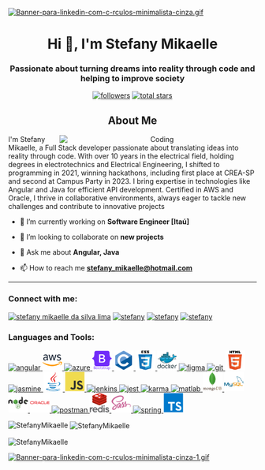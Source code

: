 [![Banner-para-linkedin-com-c-rculos-minimalista-cinza.gif](https://i.postimg.cc/mgGbL4Lr/Banner-para-linkedin-com-c-rculos-minimalista-cinza.gif)](https://postimg.cc/4mBCPrhC)

<h1 align="center" >Hi 👋, I'm Stefany Mikaelle</h1>
<h3 align="center">Passionate about turning dreams into reality through code and helping to improve society</h3>

<p align="center">
      <a href="https://github.com/StefanyMikaelle?tab=followers">
         <img alt="followers" title="Follow me on Github" src="https://custom-icon-badges.demolab.com/github/followers/StefanyMikaelle?color=236ad3&labelColor=1155ba&style=for-the-badge&logo=person-add&label=Follow&logoColor=white"/></a>
      <a href="https://github.com/StefanyMikaelle?tab=repositories&sort=stargazers">
         <img alt="total stars" title="Total stars on GitHub" src="https://custom-icon-badges.demolab.com/github/stars/StefanyMikaelle?color=55960c&style=for-the-badge&labelColor=488207&logo=star"/></a>
</p>


<h2 align="center">About Me</h2>

<div align="center">
  <img align="right" alt="Coding" width="400" src="https://i.postimg.cc/JzzGVJRq/Dia-do-programador-simples-com-c-digos-preto-e-azul-Post-para-instagram.gif">
  <p  align="left">
  I'm Stefany Mikaelle, a Full Stack developer passionate about translating ideas into reality through code. With over 10 years in the electrical field, holding degrees in electrotechnics and Electrical Engineering, I shifted to programming in 2021, winning hackathons, including first place at CREA-SP and second at Campus Party in 2023. I bring expertise in technologies like Angular and Java for efficient API development. Certified in AWS and Oracle, I thrive in collaborative environments, always eager to tackle new challenges and contribute to innovative projects
  </p>
</div>

- 🔭 I’m currently working on **Software Engineer [Itaú]**

- 👯 I’m looking to collaborate on **new projects**

- 💬 Ask me about **Angular, Java**

- 📫 How to reach me **stefany_mikaelle@hotmail.com**

<hr>

<h3 align="left">Connect with me:</h3>
<p align="left">
<a href="https://www.linkedin.com/in/stefany-mikaelle-da-silva-lima-b71560120/" target="blank"><img align="center" src="https://raw.githubusercontent.com/rahuldkjain/github-profile-readme-generator/master/src/images/icons/Social/linked-in-alt.svg" alt="stefany mikaelle da silva lima" height="30" width="40" /></a>
<a href="https://www.instagram.com/stefany_engenheira_dev/" target="blank"><img align="center" src="https://raw.githubusercontent.com/rahuldkjain/github-profile-readme-generator/master/src/images/icons/Social/instagram.svg" alt="stefany" height="30" width="40" /></a>
<a href="https://www.youtube.com/channel/UC4TjDVw0TXdZZoCwbTP9_2Q" target="blank"><img align="center" src="https://raw.githubusercontent.com/rahuldkjain/github-profile-readme-generator/master/src/images/icons/Social/youtube.svg" alt="stefany" height="30" width="40" /></a>
<a href="https://discord.gg/stefanymikaelle" target="blank"><img align="center" src="https://raw.githubusercontent.com/rahuldkjain/github-profile-readme-generator/master/src/images/icons/Social/discord.svg" alt="stefany" height="30" width="40" /></a>
</p>

<h3 align="left">Languages and Tools:</h3>
<p align="left"> <a href="https://angular.io" target="_blank" rel="noreferrer"> <img src="https://angular.io/assets/images/logos/angular/angular.svg" alt="angular" width="40" height="40"/> </a> <a href="https://aws.amazon.com" target="_blank" rel="noreferrer"> <img src="https://raw.githubusercontent.com/devicons/devicon/master/icons/amazonwebservices/amazonwebservices-original-wordmark.svg" alt="aws" width="40" height="40"/> </a> <a href="https://azure.microsoft.com/en-in/" target="_blank" rel="noreferrer"> <img src="https://www.vectorlogo.zone/logos/microsoft_azure/microsoft_azure-icon.svg" alt="azure" width="40" height="40"/> </a> <a href="https://getbootstrap.com" target="_blank" rel="noreferrer"> <img src="https://raw.githubusercontent.com/devicons/devicon/master/icons/bootstrap/bootstrap-plain-wordmark.svg" alt="bootstrap" width="40" height="40"/> </a> <a href="https://www.cprogramming.com/" target="_blank" rel="noreferrer"> <img src="https://raw.githubusercontent.com/devicons/devicon/master/icons/c/c-original.svg" alt="c" width="40" height="40"/> </a> <a href="https://www.w3schools.com/css/" target="_blank" rel="noreferrer"> <img src="https://raw.githubusercontent.com/devicons/devicon/master/icons/css3/css3-original-wordmark.svg" alt="css3" width="40" height="40"/> </a> <a href="https://www.docker.com/" target="_blank" rel="noreferrer"> <img src="https://raw.githubusercontent.com/devicons/devicon/master/icons/docker/docker-original-wordmark.svg" alt="docker" width="40" height="40"/> </a> <a href="https://www.figma.com/" target="_blank" rel="noreferrer"> <img src="https://www.vectorlogo.zone/logos/figma/figma-icon.svg" alt="figma" width="40" height="40"/> </a> <a href="https://git-scm.com/" target="_blank" rel="noreferrer"> <img src="https://www.vectorlogo.zone/logos/git-scm/git-scm-icon.svg" alt="git" width="40" height="40"/> </a> <a href="https://www.w3.org/html/" target="_blank" rel="noreferrer"> <img src="https://raw.githubusercontent.com/devicons/devicon/master/icons/html5/html5-original-wordmark.svg" alt="html5" width="40" height="40"/> </a> <a href="https://jasmine.github.io/" target="_blank" rel="noreferrer"> <img src="https://www.vectorlogo.zone/logos/jasmine/jasmine-icon.svg" alt="jasmine" width="40" height="40"/> </a> <a href="https://www.java.com" target="_blank" rel="noreferrer"> <img src="https://raw.githubusercontent.com/devicons/devicon/master/icons/java/java-original.svg" alt="java" width="40" height="40"/> </a> <a href="https://developer.mozilla.org/en-US/docs/Web/JavaScript" target="_blank" rel="noreferrer"> <img src="https://raw.githubusercontent.com/devicons/devicon/master/icons/javascript/javascript-original.svg" alt="javascript" width="40" height="40"/> </a> <a href="https://www.jenkins.io" target="_blank" rel="noreferrer"> <img src="https://www.vectorlogo.zone/logos/jenkins/jenkins-icon.svg" alt="jenkins" width="40" height="40"/> </a> <a href="https://jestjs.io" target="_blank" rel="noreferrer"> <img src="https://www.vectorlogo.zone/logos/jestjsio/jestjsio-icon.svg" alt="jest" width="40" height="40"/> </a> <a href="https://karma-runner.github.io/latest/index.html" target="_blank" rel="noreferrer"> <img src="https://raw.githubusercontent.com/detain/svg-logos/780f25886640cef088af994181646db2f6b1a3f8/svg/karma.svg" alt="karma" width="40" height="40"/> </a> <a href="https://www.mathworks.com/" target="_blank" rel="noreferrer"> <img src="https://upload.wikimedia.org/wikipedia/commons/2/21/Matlab_Logo.png" alt="matlab" width="40" height="40"/> </a> <a href="https://www.mongodb.com/" target="_blank" rel="noreferrer"> <img src="https://raw.githubusercontent.com/devicons/devicon/master/icons/mongodb/mongodb-original-wordmark.svg" alt="mongodb" width="40" height="40"/> </a> <a href="https://www.mysql.com/" target="_blank" rel="noreferrer"> <img src="https://raw.githubusercontent.com/devicons/devicon/master/icons/mysql/mysql-original-wordmark.svg" alt="mysql" width="40" height="40"/> </a> <a href="https://nodejs.org" target="_blank" rel="noreferrer"> <img src="https://raw.githubusercontent.com/devicons/devicon/master/icons/nodejs/nodejs-original-wordmark.svg" alt="nodejs" width="40" height="40"/> </a> <a href="https://www.oracle.com/" target="_blank" rel="noreferrer"> <img src="https://raw.githubusercontent.com/devicons/devicon/master/icons/oracle/oracle-original.svg" alt="oracle" width="40" height="40"/> </a> <a href="https://postman.com" target="_blank" rel="noreferrer"> <img src="https://www.vectorlogo.zone/logos/getpostman/getpostman-icon.svg" alt="postman" width="40" height="40"/> </a> <a href="https://redis.io" target="_blank" rel="noreferrer"> <img src="https://raw.githubusercontent.com/devicons/devicon/master/icons/redis/redis-original-wordmark.svg" alt="redis" width="40" height="40"/> </a> <a href="https://sass-lang.com" target="_blank" rel="noreferrer"> <img src="https://raw.githubusercontent.com/devicons/devicon/master/icons/sass/sass-original.svg" alt="sass" width="40" height="40"/> </a> <a href="https://spring.io/" target="_blank" rel="noreferrer"> <img src="https://www.vectorlogo.zone/logos/springio/springio-icon.svg" alt="spring" width="40" height="40"/> </a> <a href="https://www.typescriptlang.org/" target="_blank" rel="noreferrer"> <img src="https://raw.githubusercontent.com/devicons/devicon/master/icons/typescript/typescript-original.svg" alt="typescript" width="40" height="40"/> </a> </p>


<p><img align="left" src="https://github-readme-stats.vercel.app/api/top-langs?username=StefanyMikaelle&show_icons=true&locale=en&layout=compact&theme=dracula" alt="StefanyMikaelle" /></p>

<p>&nbsp;<img align="center" src="https://github-readme-stats.vercel.app/api?username=StefanyMikaelle&show_icons=true&locale=en&theme=dracula" alt="StefanyMikaelle" /></p>

<p><img align="center" src="https://github-readme-streak-stats.herokuapp.com/?user=StefanyMikaelle&&theme=dracula" alt="StefanyMikaelle" /></p>

[![Banner-para-linkedin-com-c-rculos-minimalista-cinza-1.gif](https://i.postimg.cc/dVJ6dWw9/Banner-para-linkedin-com-c-rculos-minimalista-cinza-1.gif)](https://postimg.cc/zVPTYFLL)
